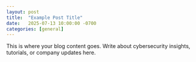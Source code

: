 ```yaml
---
layout: post
title:  "Example Post Title"
date:   2025-07-13 10:00:00 -0700
categories: [general]
---
```


This is where your blog content goes. Write about cybersecurity insights, tutorials, or company updates here.